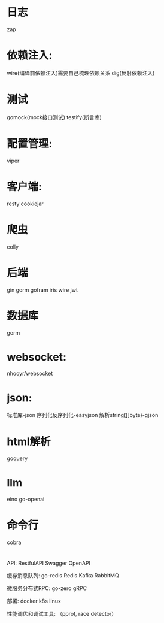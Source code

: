 # 日志
zap

# 依赖注入:
wire(编译前依赖注入)需要自己梳理依赖关系
dig(反射依赖注入)

# 测试
gomock(mock接口测试) testify(断言库)

# 配置管理:
viper


# 客户端:
resty cookiejar

# 爬虫
colly

# 后端
gin gorm gofram iris wire jwt

# 数据库
gorm

# websocket:
nhooyr/websocket

# json:
标准库-json
序列化反序列化-easyjson
解析string([]byte)-gjson

# html解析
goquery

# llm
eino go-openai

# 命令行
cobra

# 
API:
RestfulAPI Swagger OpenAPI

缓存消息队列:
go-redis Redis Kafka RabbitMQ

微服务分布式RPC:
 go-zero gRPC

部署:
 docker
 k8s
 linux
 
性能调优和调试工具:
（pprof, race detector）


